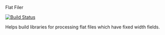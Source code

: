 Flat Filer

[![Build Status](https://semaphoreci.com/api/v1/alibby/flat_filer/branches/master/badge.svg)](https://semaphoreci.com/alibby/flat_filer)


Helps build libraries for processing flat files which have
fixed width fields.


